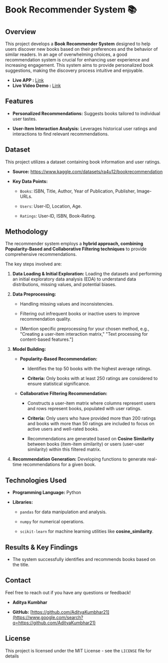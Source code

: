# Book Recommender System 📚

## Overview

This project develops a **Book Recommender System** designed to help users discover new books based on their preferences and the behavior of similar readers. In an age of overwhelming choices, a good recommendation system is crucial for enhancing user experience and increasing engagement. This system aims to provide personalized book suggestions, making the discovery process intuitive and enjoyable.

* **Live APP :** [Link](https://book-recommendation-ui.vercel.app/)
* **Live Video Demo :** [Link](https://drive.google.com/file/d/1eEEa1PsGwSGztfpZhaQLLXfJVF58f-9D/view?usp=sharing)

## Features

* **Personalized Recommendations:** Suggests books tailored to individual user tastes.

* **User-Item Interaction Analysis:** Leverages historical user ratings and interactions to find relevant recommendations.

## Dataset

This project utilizes a dataset containing book information and user ratings.

* **Source:** <https://www.kaggle.com/datasets/ra4u12/bookrecommendation>

* **Key Data Points:**

    * `Books`: ISBN, Title, Author, Year of Publication, Publisher, Image-URLs.

    * `Users`: User-ID, Location, Age.

    * `Ratings`: User-ID, ISBN, Book-Rating.

## Methodology

The recommender system employs a **hybrid approach, combining Popularity-Based and Collaborative Filtering techniques** to provide comprehensive recommendations.

The key steps involved are:

1.  **Data Loading & Initial Exploration:** Loading the datasets and performing an initial exploratory data analysis (EDA) to understand data distributions, missing values, and potential biases.

2.  **Data Preprocessing:**

    * Handling missing values and inconsistencies.

    * Filtering out infrequent books or inactive users to improve recommendation quality.

    * \[Mention specific preprocessing for your chosen method, e.g., "Creating a user-item interaction matrix," "Text processing for content-based features."\]

3.  **Model Building:**

    * **Popularity-Based Recommendation:**

        * Identifies the top 50 books with the highest average ratings.

        * **Criteria:** Only books with at least 250 ratings are considered to ensure statistical significance.

    * **Collaborative Filtering Recommendation:**

        * Constructs a user-item matrix where columns represent users and rows represent books, populated with user ratings.

        * **Criteria:** Only users who have provided more than 200 ratings and books with more than 50 ratings are included to focus on active users and well-rated books.

        * Recommendations are generated based on **Cosine Similarity** between books (item-item similarity) or users (user-user similarity) within this filtered matrix.

4.  **Recommendation Generation:** Developing functions to generate real-time recommendations for a given book.

## Technologies Used

* **Programming Language:** Python

* **Libraries:**

    * `pandas` for data manipulation and analysis.

    * `numpy` for numerical operations.

    * `scikit-learn` for machine learning utilities like **cosine_similarity**.

## Results & Key Findings

* The system successfully identifies and recommends books based on the title.

## Contact

Feel free to reach out if you have any questions or feedback!

* **Aditya Kumbhar**

* **GitHub:** [https://github.com/AdityaKumbhar21](https://www.google.com/search?q=https://github.com/AdityaKumbhar21)


## License

This project is licensed under the MIT License - see the `LICENSE` file for details
